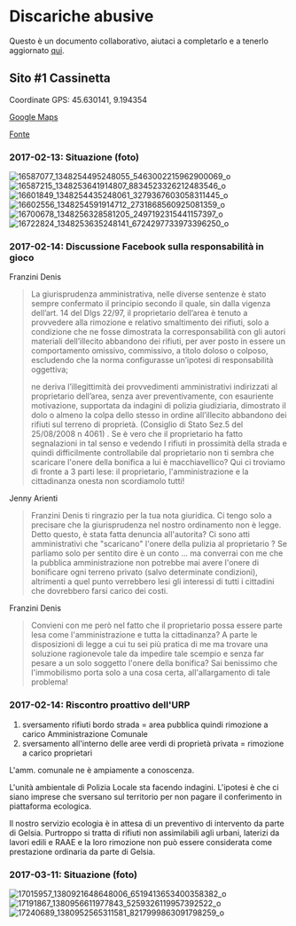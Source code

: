 # Discariche abusive

Questo è un documento collaborativo, aiutaci a completarlo e a tenerlo aggiornato [qui](https://github.com/open-comune/conosci-desio/issues/11).

## Sito #1 Cassinetta

Coordinate GPS: 45.630141, 9.194354

[Google Maps](https://www.google.com/maps/place/45%C2%B037'48.5%22N+9%C2%B011'39.7%22E/@45.630141,9.1921653,17z/data=!3m1!4b1!4m5!3m4!1s0x0:0x0!8m2!3d45.630141!4d9.194354?hl=it)

[Fonte](https://www.facebook.com/groups/823777737638221/permalink/1719557478060238/)

### 2017-02-13: Situazione (foto)

![16587077_1348254495248055_5463002215962900069_o](https://cloud.githubusercontent.com/assets/21038/22905600/359fbcde-f241-11e6-93b0-622e1dab5cdd.jpg)
![16587215_1348253641914807_8834523326212483546_o](https://cloud.githubusercontent.com/assets/21038/22905601/36121c20-f241-11e6-9952-ef2dbabd4364.jpg)
![16601849_1348254435248061_3279367603058311445_o](https://cloud.githubusercontent.com/assets/21038/22905602/36144c84-f241-11e6-9495-56a730732b5e.jpg)
![16602556_1348254591914712_2731868560925081359_o](https://cloud.githubusercontent.com/assets/21038/22905604/3618d81c-f241-11e6-846d-b8b83cae4e15.jpg)
![16700678_1348256328581205_2497192315441157397_o](https://cloud.githubusercontent.com/assets/21038/22905603/36177d5a-f241-11e6-90e3-9965971a903a.jpg)
![16722824_1348253635248141_6724297733973396250_o](https://cloud.githubusercontent.com/assets/21038/22905605/36192ac4-f241-11e6-917f-148c779b183d.jpg)

### 2017-02-14: Discussione Facebook sulla responsabilità in gioco

Franzini Denis

> La giurisprudenza amministrativa, nelle diverse sentenze è stato sempre confermato il principio secondo il quale, sin dalla vigenza dell’art. 14 del Dlgs 22/97, il proprietario dell’area è tenuto a provvedere alla rimozione e relativo smaltimento dei rifiuti, solo a condizione che ne fosse dimostrata la corresponsabilità con gli autori materiali dell’illecito abbandono dei rifiuti, per aver posto in essere un comportamento omissivo, commissivo, a titolo doloso o colposo, escludendo che la norma configurasse un’ipotesi di responsabilità oggettiva;
>
> ne deriva l’illegittimità dei provvedimenti amministrativi indirizzati al proprietario dell’area, senza aver preventivamente, con esauriente motivazione, supportata da indagini di polizia giudiziaria, dimostrato il dolo o almeno la colpa dello stesso in ordine all’illecito abbandono dei rifiuti sul terreno di proprietà. (Consiglio di Stato Sez.5 del 25/08/2008 n 4061) .
> Se è vero che il proprietario ha fatto segnalazioni in tal senso e vedendo I rifiuti in prossimità della strada e quindi difficilmente controllabile dal proprietario non ti sembra che scaricare l'onere della bonifica a lui è macchiavellico?
> Qui ci troviamo di fronte a 3 parti lese: il proprietario, l'amministrazione e la cittadinanza onesta non scordiamolo tutti!

Jenny Arienti

> Franzini Denis ti ringrazio per la tua nota giuridica. Ci tengo solo a precisare che la giurisprudenza nel nostro ordinamento non è legge. Detto questo, è stata fatta denuncia all'autorita? Ci sono atti amministrativi che "scaricano" l'onere della pulizia al proprietario ? Se parliamo solo per sentito dire è un conto ... ma converrai con me che la pubblica amministrazione non potrebbe mai avere l'onere di bonificare ogni terreno privato (salvo determinate condizioni), altrimenti a quel punto verrebbero lesi gli interessi di tutti i cittadini che dovrebbero farsi carico dei costi.

Franzini Denis

> Convieni con me però nel fatto che il proprietario possa essere parte lesa come l'amministrazione e tutta la cittadinanza?
A parte le disposizioni di legge a cui tu sei più pratica di me ma trovare una soluzione ragionevole tale da impedire tale scempio e senza far pesare a un solo soggetto l'onere della bonifica?
Sai benissimo che l'immobilismo porta solo a una cosa certa, all'allargamento di tale problema!

### 2017-02-14: Riscontro proattivo dell'URP

1. sversamento rifiuti bordo strada = area pubblica quindi rimozione a carico Amministrazione Comunale
2. sversamento all'interno delle aree verdi di proprietà privata = rimozione a carico proprietari

L'amm. comunale ne è ampiamente a conoscenza.

L'unità ambientale di Polizia Locale sta facendo indagini. L'ipotesi è che ci siano imprese che sversano sul territorio per non pagare il conferimento in piattaforma ecologica.

Il nostro servizio ecologia è in attesa di un preventivo di intervento da parte di Gelsia. Purtroppo si tratta di rifiuti non assimilabili agli urbani, laterizi da lavori edili e RAAE e la loro rimozione non può essere considerata come prestazione ordinaria da parte di Gelsia. 

### 2017-03-11: Situazione (foto)

![17015957_1380921648648006_6519413653400358382_o](https://cloud.githubusercontent.com/assets/21038/23822224/075b605a-0649-11e7-9264-bbda243ca895.jpg)
![17191867_1380956611977843_5259326119957392522_o](https://cloud.githubusercontent.com/assets/21038/23822225/0760417e-0649-11e7-9459-600000c651db.jpg)
![17240689_1380952565311581_8217999863091798259_o](https://cloud.githubusercontent.com/assets/21038/23822226/07620efa-0649-11e7-84c0-af0eb43e0513.jpg)
